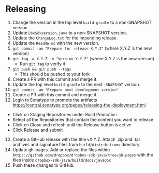 Releasing
========

 1. Change the version in the top level `build.gradle` to a non-SNAPSHOT version.
 2. Update `DbxSdkVersion.java` to a non-SNAPSHOT version.
 3. Update the `ChangeLog.txt` for the impending release.
 4. Update the `ReadMe.md` with the new version.
 5. `git commit -am "Prepare for release X.Y.Z"` (where X.Y.Z is the new version)
 6. `git tag -a X.Y.Z -m "Version X.Y.Z"` (where X.Y.Z is the new version)
    * Run `git tag` to verify it
 7. `git push && git push --tags`
    * This should be pushed to your fork
 8. Create a PR with this commit and merge it.
 9. Update the top level `build.gradle` to the next `-SNAPSHOT` version.
 10. `git commit -am "Prepare next development version"`
 11. Create a PR with this commit and merge it. 
 12. Login to Sonatype to promote the artifacts https://central.sonatype.org/pages/releasing-the-deployment.html
   * Click on Staging Repositories under Build Promotion
   * Select all the Repositories that contain the content you want to release
   * Click on Close and refresh until the Release button is active
   * Click Release and submit
 13. Create a GitHub release with the title vX.Y.Z. Attach .zip and .tar archives and signature files from `build/distributions` directory.
 14. Update gh-pages. Add or replace the files within `https://github.com/dropbox/dropbox-sdk-java/tree/gh-pages` with the files inside `dropbox-sdk-java/build/docs/javadoc`
 15. Push these changes to GitHub.